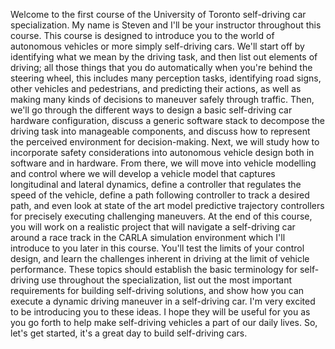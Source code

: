 Welcome to the first course of the University of Toronto self-driving car specialization. My name is Steven and I'll be your instructor throughout this course. This course is designed to introduce you to the world of autonomous vehicles or more simply self-driving cars. We'll start off by identifying what we mean by the driving task, and then list out elements of driving; all those things that you do automatically when you're behind the steering wheel, this includes many perception tasks, identifying road signs, other vehicles and pedestrians, and predicting their actions, as well as making many kinds of decisions to maneuver safely through traffic. Then, we'll go through the different ways to design a basic self-driving car hardware configuration, discuss a generic software stack to decompose the driving task into manageable components, and discuss how to represent the perceived environment for decision-making. Next, we will study how to incorporate safety considerations into autonomous vehicle design both in software and in hardware. From there, we will move into vehicle modelling and control where we will develop a vehicle model that captures longitudinal and lateral dynamics, define a controller that regulates the speed of the vehicle, define a path following controller to track a desired path, and even look at state of the art model predictive trajectory controllers for precisely executing challenging maneuvers. At the end of this course, you will work on a realistic project that will navigate a self-driving car around a race track in the CARLA simulation environment which I'll introduce to you later in this course. You'll test the limits of your control design, and learn the challenges inherent in driving at the limit of vehicle performance. These topics should establish the basic terminology for self-driving use throughout the specialization, list out the most important requirements for building self-driving solutions, and show how you can execute a dynamic driving maneuver in a self-driving car. I'm very excited to be introducing you to these ideas. I hope they will be useful for you as you go forth to help make self-driving vehicles a part of our daily lives. So, let's get started, it's a great day to build self-driving cars.


